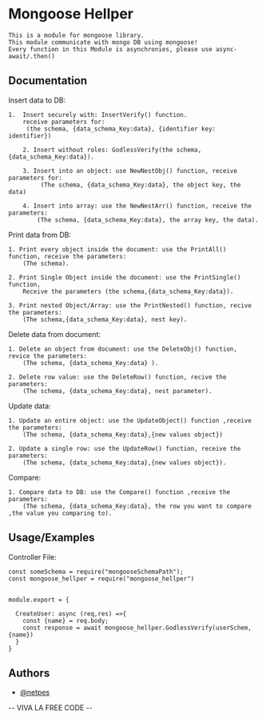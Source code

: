 
# Mongoose Hellper

    This is a module for mongoose library.
    This module communicate with mongo DB using mongoose!
    Every function in this Module is asynchronies, please use async-await/.then()

    



## Documentation

Insert data to DB:

    1.	Insert securely with: InsertVerify() function.
        receive parameters for:
         (the schema, {data_schema_Key:data}, {identifier key: identifier})

        2. Insert without roles: GodlessVerify(the schema, {data_schema_Key:data}).

        3. Insert into an object: use NewNestObj() function, receive parameters for:
             (The schema, {data_schema_Key:data}, the object key, the data)

        4. Insert into array: use the NewNestArr() function, receive the parameters: 
            (The schema, {data_schema_Key:data}, the array key, the data).

Print data from DB:

    1. Print every object inside the document: use the PrintAll() function, receive the parameters: 
        (The schema).

    2. Print Single Object inside the document: use the PrintSingle() function, 
        Receive the parameters (the schema,{data_schema_Key:data}).

    3. Print nested Object/Array: use the PrintNested() function, recive the parameters:
        (The schema,{data_schema_Key:data}, nest key).
    

Delete data from document: 

    1. Delete an object from document: use the DeleteObj() function, revice the parameters: 
        (The schema, {data_schema_Key:data} ).

    2. Delete row value: use the DeleteRow() function, recive the parameters:
        (The schema, {data_schema_Key:data}, nest parameter).

Update data:

    1. Update an entire object: use the UpdateObject() function ,receive the parameters:
        (The schema, {data_schema_Key:data},{new values object})

    2. Update a single row: use the UpdateRow() function, receive the parameters:
        (The schema, {data_schema_Key:data},{new values object}).


Compare: 

    1. Compare data to DB: use the Compare() function ,receive the parameters:
        (The schema, {data_schema_Key:data}, the row you want to compare ,the value you comparing to).





## Usage/Examples

Controller File:


    const someSchema = require("mongooseSchemaPath");
    const mongoose_hellper = require("mongoose_hellper")


    module.export = {

      CreateUser: async (req,res) =>{
        const {name} = req.body;
        const response = await mongoose_hellper.GodlessVerify(userSchem, {name})
      }
    }   





## Authors

- [@netpes](https://github.com/netpes) 

 -- VIVA LA FREE CODE -- 



